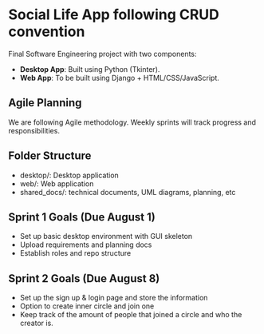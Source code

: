 # Social Life App following CRUD convention

Final Software Engineering project with two components:
- **Desktop App**: Built using Python (Tkinter).
- **Web App**: To be built using Django + HTML/CSS/JavaScript.

## Agile Planning
We are following Agile methodology. Weekly sprints will track progress and responsibilities.

## Folder Structure
- desktop/: Desktop application
- web/: Web application
- shared_docs/: technical documents, UML diagrams, planning, etc

## Sprint 1 Goals (Due August 1)
- Set up basic desktop environment with GUI skeleton
- Upload requirements and planning docs
- Establish roles and repo structure

## Sprint 2 Goals (Due August 8)
- Set up the sign up & login page and store the information
- Option to create inner circle and join one
- Keep track of the amount of people that joined a circle and who the creator is.
